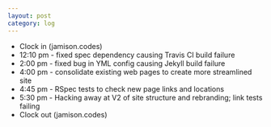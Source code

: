 ```yaml
---
layout: post
category: log
---
```


* Clock in (jamison.codes)
* 12:10 pm - fixed spec dependency causing Travis CI build failure
* 2:00 pm - fixed bug in YML config causing Jekyll build failure
* 4:00 pm - consolidate existing web pages to create more streamlined site
* 4:45 pm - RSpec tests to check new page links and locations
* 5:30 pm - Hacking away at V2 of site structure and rebranding; link tests failing
* Clock out (jamison.codes)

